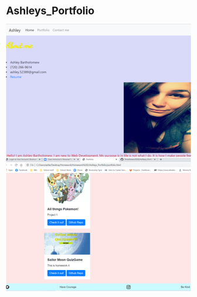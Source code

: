 # Ashleys_Portfolio

<img src="./images/portfolio-cap.PNG" alt="screenshot"/>

<img src="./images/portfolio-cap2.PNG" alt="screenshot"/>
